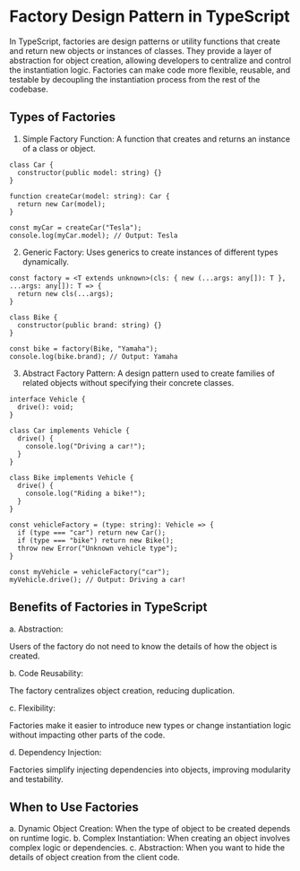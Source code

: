 # Factory Design Pattern in TypeScript

In TypeScript, factories are design patterns or utility functions that create and return new objects or instances of classes. They provide a layer of abstraction for object creation, allowing developers to centralize and control the instantiation logic. Factories can make code more flexible, reusable, and testable by decoupling the instantiation process from the rest of the codebase.

## Types of Factories

1. Simple Factory Function: A function that creates and returns an instance of a class or object.

```
class Car {
  constructor(public model: string) {}
}

function createCar(model: string): Car {
  return new Car(model);
}

const myCar = createCar("Tesla");
console.log(myCar.model); // Output: Tesla
```

2. Generic Factory: Uses generics to create instances of different types dynamically.

```
const factory = <T extends unknown>(cls: { new (...args: any[]): T }, ...args: any[]): T => {
  return new cls(...args);
}

class Bike {
  constructor(public brand: string) {}
}

const bike = factory(Bike, "Yamaha");
console.log(bike.brand); // Output: Yamaha
```

3. Abstract Factory Pattern: A design pattern used to create families of related objects without specifying their concrete classes.

```
interface Vehicle {
  drive(): void;
}

class Car implements Vehicle {
  drive() {
    console.log("Driving a car!");
  }
}

class Bike implements Vehicle {
  drive() {
    console.log("Riding a bike!");
  }
}

const vehicleFactory = (type: string): Vehicle => {
  if (type === "car") return new Car();
  if (type === "bike") return new Bike();
  throw new Error("Unknown vehicle type");
}

const myVehicle = vehicleFactory("car");
myVehicle.drive(); // Output: Driving a car!
```

## Benefits of Factories in TypeScript

a. Abstraction:

Users of the factory do not need to know the details of how the object is created.

b. Code Reusability:

The factory centralizes object creation, reducing duplication.

c. Flexibility:

Factories make it easier to introduce new types or change instantiation logic without impacting other parts of the code.

d. Dependency Injection:

Factories simplify injecting dependencies into objects, improving modularity and testability.

## When to Use Factories

a. Dynamic Object Creation: When the type of object to be created depends on runtime logic.
b. Complex Instantiation: When creating an object involves complex logic or dependencies.
c. Abstraction: When you want to hide the details of object creation from the client code.
